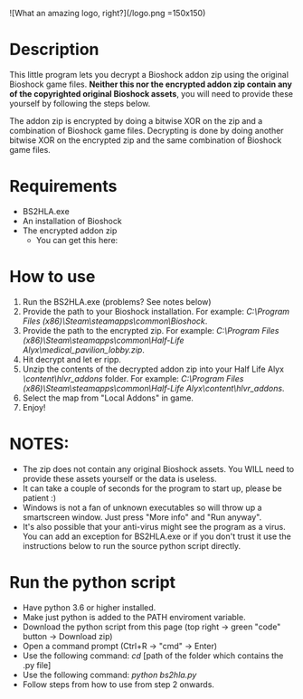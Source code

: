 ![What an amazing logo, right?](/logo.png =150x150)

# Description
This little program lets you decrypt a Bioshock addon zip using the original Bioshock game files. **Neither this nor the encrypted addon zip contain any of the copyrighted original Bioshock assets**, you will need to provide these yourself by following the steps below. 

The addon zip is encrypted by doing a bitwise XOR on the zip and a combination of Bioshock game files. Decrypting is done by doing another bitwise XOR on the encrypted zip and the same combination of Bioshock game files.

# Requirements
- BS2HLA.exe
- An installation of Bioshock
- The encrypted addon zip
    - You can get this here: 

# How to use
1. Run the BS2HLA.exe (problems? See notes below)
2. Provide the path to your Bioshock installation. For example: *C:\Program Files (x86)\Steam\steamapps\common\Bioshock*.
3. Provide the path to the encrypted zip. For example: *C:\Program Files (x86)\Steam\steamapps\common\Half-Life Alyx\medical_pavilion_lobby.zip*.
4. Hit decrypt and let er ripp.
5. Unzip the contents of the decrypted addon zip into your Half Life Alyx *\content\hlvr_addons* folder. For example: *C:\Program Files (x86)\Steam\steamapps\common\Half-Life Alyx\content\hlvr_addons*.
6. Select the map from "Local Addons" in game.
7. Enjoy!

# NOTES:
- The zip does not contain any original Bioshock assets. You WILL need to provide these assets yourself or the data is useless.
- It can take a couple of seconds for the program to start up, please be patient :)
- Windows is not a fan of unknown executables so will throw up a smartscreen window. Just press "More info" and "Run anyway".
- It's also possible that your anti-virus might see the program as a virus. You can add an exception for BS2HLA.exe or if you don't trust it use the instructions below to run the source python script directly.

# Run the python script
- Have python 3.6 or higher installed.
- Make just python is added to the PATH enviroment variable.
- Download the python script from this page (top right -> green "code" button -> Download zip)
- Open a command prompt (Ctrl+R -> "cmd" -> Enter)
- Use the following command: *cd* [path of the folder which contains the .py file]
- Use the following command: *python bs2hla.py*
- Follow steps from how to use from step 2 onwards.